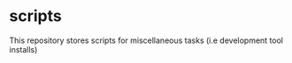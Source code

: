 scripts
=======

This repository stores scripts for miscellaneous tasks (i.e development tool installs)
